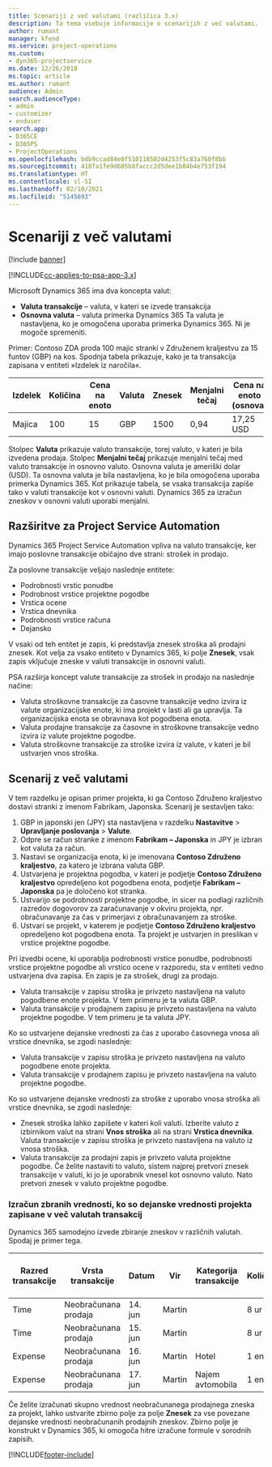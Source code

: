 ```yaml
---
title: Scenariji z več valutami (različica 3.x)
description: Ta tema vsebuje informacije o scenarijih z več valutami.
author: rumant
manager: kfend
ms.service: project-operations
ms.custom:
- dyn365-projectservice
ms.date: 12/26/2018
ms.topic: article
ms.author: rumant
audience: Admin
search.audienceType:
- admin
- customizer
- enduser
search.app:
- D365CE
- D365PS
- ProjectOperations
ms.openlocfilehash: bdb9ccad84e0f510118502d4253f5c83a760f8bb
ms.sourcegitcommit: 418fa1fe9d605b8faccc2d5dee1b04b4e753f194
ms.translationtype: HT
ms.contentlocale: sl-SI
ms.lasthandoff: 02/10/2021
ms.locfileid: "5145693"
---
```

# <a name="multiple-currency-scenarios"></a>Scenariji z več valutami

[!include [banner](../includes/psa-now-project-operations.md)]

[!INCLUDE[cc-applies-to-psa-app-3.x](../includes/cc-applies-to-psa-app-3x.md)]

Microsoft Dynamics 365 ima dva koncepta valut:

- **Valuta transakcije** – valuta, v kateri se izvede transakcija 
- **Osnovna valuta** – valuta primerka Dynamics 365 Ta valuta je nastavljena, ko je omogočena uporaba primerka Dynamics 365. Ni je mogoče spremeniti.

Primer: Contoso ZDA proda 100 majic stranki v Združenem kraljestvu za 15 funtov (GBP) na kos. Spodnja tabela prikazuje, kako je ta transakcija zapisana v entiteti »Izdelek iz naročila«.

| Izdelek | Količina | Cena na enoto | Valuta | Znesek | Menjalni tečaj | Cena na enoto (osnova)| Znesek (osnova)|
|---------|----------|----------------|----------|--------|---------------|----------------------|--------------|
| Majica | 100      | 15             | GBP      | 1500   | 0,94          | 17,25 USD               | 1.725 USD       |

Stolpec **Valuta** prikazuje valuto transakcije, torej valuto, v kateri je bila izvedena prodaja. Stolpec **Menjalni tečaj** prikazuje menjalni tečaj med valuto transakcije in osnovno valuto. Osnovna valuta je ameriški dolar (USD). Ta osnovna valuta je bila nastavljena, ko je bila omogočena uporaba primerka Dynamics 365.
Kot prikazuje tabela, se vsaka transakcija zapiše tako v valuti transakcije kot v osnovni valuti. Dynamics 365 za izračun zneskov v osnovni valuti uporabi menjalni.

## <a name="project-service-automation-extensions"></a>Razširitve za Project Service Automation

Dynamics 365 Project Service Automation vpliva na valuto transakcije, ker imajo poslovne transakcije običajno dve strani: strošek in prodajo.

Za poslovne transakcije veljajo naslednje entitete:

- Podrobnosti vrstic ponudbe
- Podrobnost vrstice projektne pogodbe
- Vrstica ocene
- Vrstica dnevnika
- Podrobnosti vrstice računa
- Dejansko

V vsaki od teh entitet je zapis, ki predstavlja znesek stroška ali prodajni znesek. Kot velja za vsako entiteto v Dynamics 365, ki polje **Znesek**, vsak zapis vključuje zneske v valuti transakcije in osnovni valuti. 

PSA razširja koncept valute transakcije za strošek in prodajo na naslednje načine:

- Valuta stroškovne transakcije za časovne transakcije vedno izvira iz valute organizacijske enote, ki ima projekt v lasti ali ga upravlja. Ta organizacijska enota se obravnava kot pogodbena enota.
- Valuta prodajne transakcije za časovne in stroškovne transakcije vedno izvira iz valute projektne pogodbe.
- Valuta stroškovne transakcije za stroške izvira iz valute, v kateri je bil ustvarjen vnos stroška.

## <a name="multiple-currency-scenario"></a>Scenarij z več valutami

V tem razdelku je opisan primer projekta, ki ga Contoso Združeno kraljestvo dostavi stranki z imenom Fabrikam, Japonska. Scenarij je sestavljen tako:

1. GBP in japonski jen (JPY) sta nastavljena v razdelku **Nastavitve** \> **Upravljanje poslovanja** \> **Valute**. 
2. Odpre se račun stranke z imenom **Fabrikam – Japonska** in JPY je izbran kot valuta za račun.
3. Nastavi se organizacija enota, ki je imenovana **Contoso Združeno kraljestvo**, za katero je izbrana valuta GBP.
4. Ustvarjena je projektna pogodba, v kateri je podjetje **Contoso Združeno kraljestvo** opredeljeno kot pogodbena enota, podjetje **Fabrikam – Japonska** pa je določeno kot stranka.
5. Ustvarijo se podrobnosti projektne pogodbe, in sicer na podlagi različnih razredov dogovorov za zaračunavanje v okviru projekta, npr. obračunavanje za čas v primerjavi z obračunavanjem za stroške.
6. Ustvari se projekt, v katerem je podjetje **Contoso Združeno kraljestvo** opredeljeno kot pogodbena enota. Ta projekt je ustvarjen in preslikan v vrstice projektne pogodbe.


Pri izvedbi ocene, ki uporablja podrobnosti vrstice ponudbe, podrobnosti vrstice projektne pogodbe ali vrstico ocene v razporedu, sta v entiteti vedno ustvarjena dva zapisa. En zapis je za strošek, drugi za prodajo.

- Valuta transakcije v zapisu stroška je privzeto nastavljena na valuto pogodbene enote projekta. V tem primeru je ta valuta GBP.
- Valuta transakcije v prodajnem zapisu je privzeto nastavljena na valuto projektne pogodbe. V tem primeru je ta valuta JPY.

Ko so ustvarjene dejanske vrednosti za čas z uporabo časovnega vnosa ali vrstice dnevnika, se zgodi naslednje:

- Valuta transakcije v zapisu stroška je privzeto nastavljena na valuto pogodbene enote projekta.
- Valuta transakcije v prodajnem zapisu je privzeto nastavljena na valuto projektne pogodbe.

Ko so ustvarjene dejanske vrednosti za stroške z uporabo vnosa stroška ali vrstice dnevnika, se zgodi naslednje:

- Znesek stroška lahko zapišete v kateri koli valuti. Izberite valuto z izbirnikom valut na strani **Vnos stroška** ali na strani **Vrstica dnevnika**. Valuta transakcije v zapisu stroška je privzeto nastavljena na valuto iz vnosa stroška. 
- Valuta transakcije za prodajni zapis je privzeto valuta projektne pogodbe. Če želite nastaviti to valuto, sistem najprej pretvori znesek transakcije v valuti, ki jo je uporabnik vnesel kot osnovno valuto. Nato pretvori znesek v valuto projektne pogodbe. 

### <a name="computing-roll-ups-when-project-actuals-are-recorded-in-multiple-transaction-currencies"></a>Izračun zbranih vrednosti, ko so dejanske vrednosti projekta zapisane v več valutah transakcij

Dynamics 365 samodejno izvede zbiranje zneskov v različnih valutah. Spodaj je primer tega.

| Razred transakcije | Vrsta transakcije| Datum   | Vir | Kategorija transakcije | Količina | Cena enote | Znesek      | Menjalni tečaj | Znesek v osnovni valuti |
|-------------------|------------------|--------|----------|----------------------|----------|--------------|-------------|---------------|----------------|
| Time              | Neobračunana prodaja   | 14. jun | Martin  |                      | 8 ur    | 20.000 JPY    | 160.000 JPY | 123           | 1.300,81 USD    |
| Time              | Neobračunana prodaja   | 15. jun | Martin  |                      | 8 ur    | 20.000 JPY    | 160.000 JPY | 123           | 1.300,81 USD    |
| Expense           | Neobračunana prodaja   | 16. jun | Martin  | Hotel                | 1 enota     | 250 EUR      | 250 EUR     | 0,94          | 265,95 USD     |
| Expense           | Neobračunana prodaja   | 17. jun | Martin  | Najem avtomobila           | 1 enota     | 150 EUR      | 150 EUR     | 0,94          | 159,57 USD     |

Če želite izračunati skupno vrednost neobračunanega prodajnega zneska za projekt, lahko ustvarite zbirno polje za polje **Znesek** za vse povezane dejanske vrednosti neobračunanih prodajnih zneskov. Zbirno polje je konstrukt v Dynamics 365, ki omogoča hitre izračune formule v sorodnih zapisih.


[!INCLUDE[footer-include](../includes/footer-banner.md)]